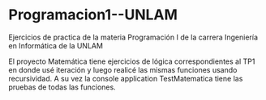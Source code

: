 # Programacion1--UNLAM
Ejercicios de practica de la materia Programación I de la carrera Ingeniería en Informática de la UNLAM


El proyecto Matemática tiene ejercicios de lógica correspondientes al TP1 en donde usé iteración y luego realicé las mismas funciones usando recursividad.
A su vez la console application TestMatematica tiene las pruebas de todas las funciones.

